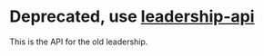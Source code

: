 # Deprecated, use [leadership-api](../leadership-api/readme.md)

This is the API for the old leadership.